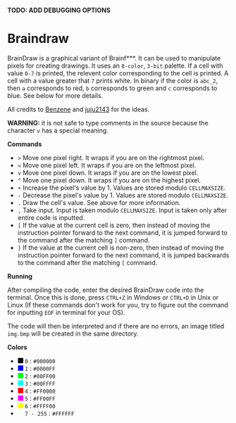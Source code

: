 **TODO: ADD DEBUGGING OPTIONS**

# Braindraw

BrainDraw is a graphical variant of Brainf***. It can be used to manipulate pixels for creating drawings. It uses an `8-color`, `3-bit` palette. If a cell with value `0-7` is printed, the relevent color corresponding to the cell is printed. A cell with a value greater that `7` prints white. In binary if the color is `abc_2`, then `a` corresponds to red, `b` corresponds to green and `c` corresponds to blue. See below for more details.

All credits to [Benzene](https://codegolf.stackexchange.com/a/136986/31561) and [juju2143](https://esolangs.org/wiki/User:Juju2143) for the ideas.

**WARNING:** it is not safe to type comments in the source because the character `v` has a special meaning.

**Commands**
* `>` Move one pixel right. It wraps if you are on the rightmost pixel.
* `<` Move one pixel left. It wraps if you are on the leftmost pixel.
* `v` Move one pixel down. It wraps if you are on the lowest pixel.
* `^` Move one pixel down. It wraps if you are on the highest pixel.
* `+` Increase the pixel's value by 1. Values are stored modulo `CELLMAXSIZE`.
* `-` Decrease the pixel's value by 1. Values are stored modulo `CELLMAXSIZE`.
* `.` Draw the cell's value. See above for more information.
* `,` Take input. Input is taken modulo `CELLMAXSIZE`. Input is taken only after entire code is inputted.
* `[` If the value at the current cell is zero, then instead of moving the instruction pointer forward to the next command, it is jumped forward to the command after the matching `]` command.
* `]` If the value at the current cell is non-zero, then instead of moving the instruction pointer forward to the next command, it is jumped backwards to the command after the matching `[` command.

**Running**

After compiling the code, enter the desired BrainDraw code into the terminal. Once this is done, press `CTRL+Z` in Windows or `CTRL+D` in Unix or Linux (If these commands don't work for you, try to figure out the command for inputting `EOF` in terminal for your OS).

The code will then be interpreted and if there are no errors, an image titled `img.bmp` will be created in the same directory.

**Colors**
* ![0](https://raw.githubusercontent.com/cyc-func/Braindraw/master/Colors/0.jpg) `0` : `#000000`
* ![1](https://raw.githubusercontent.com/cyc-func/Braindraw/master/Colors/1.jpg) `1` : `#0000FF`
* ![2](https://raw.githubusercontent.com/cyc-func/Braindraw/master/Colors/2.jpg) `2` : `#00FF00`
* ![3](https://raw.githubusercontent.com/cyc-func/Braindraw/master/Colors/3.jpg) `3` : `#00FFFF`
* ![4](https://raw.githubusercontent.com/cyc-func/Braindraw/master/Colors/4.jpg) `4` : `#FF0000`
* ![5](https://raw.githubusercontent.com/cyc-func/Braindraw/master/Colors/5.jpg) `5` : `#FF00FF`
* ![6](https://raw.githubusercontent.com/cyc-func/Braindraw/master/Colors/6.jpg) `6` : `#FFFF00`
* ![7](https://raw.githubusercontent.com/cyc-func/Braindraw/master/Colors/7.jpg) `7 - 255` : `#FFFFFF`
